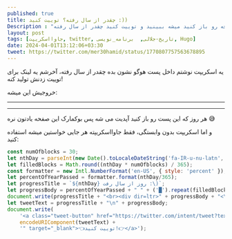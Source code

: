 ```yaml
---
published: true
title: چقدر از سال رفته؟ توییت کنید :))
Description : "هر روز که این صفحه رو باز کنید میشه ببینید و توییت کنید چقدر از سال رفته!"
layout: post
tags: [جاوااسکریپت, twitter, تاریخ-جلالی,  برنامه_نویسی, Hugo]
date: 2024-04-01T13:12:06+03:30
tweet: https://twitter.com/mer30hamid/status/1770807757563678895
---
```



یه اسکریپت نوشتم داخل پست هوگو نشون بده چقدر از سال رفته، آخرشم یه لینک برای توییت زدنش تولید کنه!

خروجیش این میشه:

---
<script>
const numOfblocks = 30;
let nthDay = parseInt(new Date().toLocaleDateString('fa-IR-u-nu-latn', { day: 'numeric' }));
let filledBlocks = Math.round((nthDay * numOfblocks) / 365);
const formatter = new Intl.NumberFormat('en-US', { style: 'percent' });
let percentOfYearPassed = formatter.format(nthDay/365);
let progressTitle = `${nthDay} روز از سال رفت :\)`;
let progressBody = percentOfYearPassed + " " + ('█').repeat(filledBlocks) + ('░').repeat(numOfblocks-filledBlocks);
document.write(progressTitle + "<br><div dir=ltr>" + progressBody + "<\/div>");
let tweetText = progressTitle + "\n" + progressBody;
document.write(
    '<a class="tweet-button" href="https://twitter.com/intent/tweet?text=' +
    encodeURIComponent(tweetText) +
    '" target="_blank">👈توییت کنید!👉</a>');
</script>
---
هر روز که این پست رو باز کنید آپدیت می شه پس بوکمارک این صفحه یادتون نره 😅



و اما اسکریپت بدون وابستگی، فقط جاوااسکریپته هر جایی خواستین میشه استفاده کنید:

```javascript
const numOfblocks = 30;
let nthDay = parseInt(new Date().toLocaleDateString('fa-IR-u-nu-latn', { day: 'numeric' }));
let filledBlocks = Math.round((nthDay * numOfblocks) / 365);
const formatter = new Intl.NumberFormat('en-US', { style: 'percent' });
let percentOfYearPassed = formatter.format(nthDay/365);
let progressTitle = `${nthDay} روز از سال رفت :\)`;
let progressBody = percentOfYearPassed + " " + ('█').repeat(filledBlocks) + ('░').repeat(numOfblocks-filledBlocks);
document.write(progressTitle + "<br><div dir=ltr>" + progressBody + "<\/div>");
let tweetText = progressTitle + "\n" + progressBody;
document.write(
    '<a class="tweet-button" href="https://twitter.com/intent/tweet?text=' +
    encodeURIComponent(tweetText) +
    '" target="_blank">👈توییت کنید!👉</a>');
```